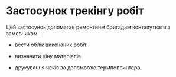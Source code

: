 # Застосунок трекінгу робіт

Цей застосунок допомагає ремонтним бригадам контакутвати з замовником.

- вести облік виконаних робіт

- визначити ціну матеріалів

- друкування чеків за допомогою термпопринтера
